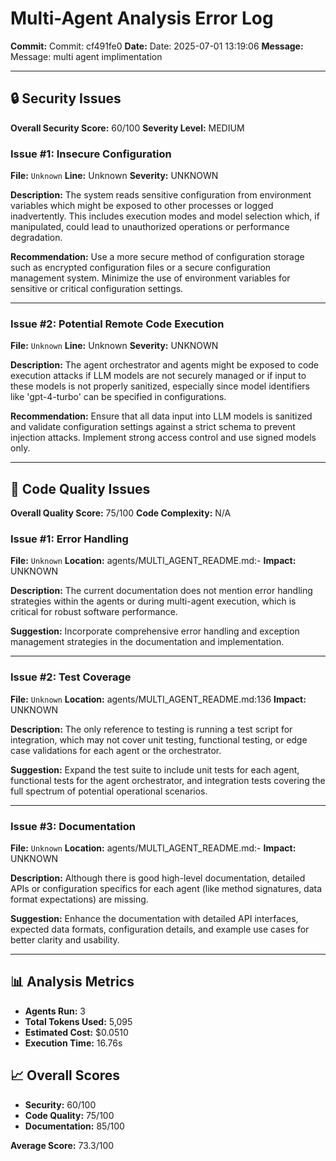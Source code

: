 # Multi-Agent Analysis Error Log

**Commit:** Commit: cf491fe0
**Date:** Date: 2025-07-01 13:19:06
**Message:** Message: multi agent implimentation

---

## 🔒 Security Issues

**Overall Security Score:** 60/100
**Severity Level:** MEDIUM

### Issue #1: Insecure Configuration
**File:** `Unknown`
**Line:** Unknown
**Severity:** UNKNOWN

**Description:**
The system reads sensitive configuration from environment variables which might be exposed to other processes or logged inadvertently. This includes execution modes and model selection which, if manipulated, could lead to unauthorized operations or performance degradation.

**Recommendation:**
Use a more secure method of configuration storage such as encrypted configuration files or a secure configuration management system. Minimize the use of environment variables for sensitive or critical configuration settings.

---

### Issue #2: Potential Remote Code Execution
**File:** `Unknown`
**Line:** Unknown
**Severity:** UNKNOWN

**Description:**
The agent orchestrator and agents might be exposed to code execution attacks if LLM models are not securely managed or if input to these models is not properly sanitized, especially since model identifiers like 'gpt-4-turbo' can be specified in configurations.

**Recommendation:**
Ensure that all data input into LLM models is sanitized and validate configuration settings against a strict schema to prevent injection attacks. Implement strong access control and use signed models only.

---

## 🎯 Code Quality Issues

**Overall Quality Score:** 75/100
**Code Complexity:** N/A

### Issue #1: Error Handling
**File:** `Unknown`
**Location:** agents/MULTI_AGENT_README.md:-
**Impact:** UNKNOWN

**Description:**
The current documentation does not mention error handling strategies within the agents or during multi-agent execution, which is critical for robust software performance.

**Suggestion:**
Incorporate comprehensive error handling and exception management strategies in the documentation and implementation.

---

### Issue #2: Test Coverage
**File:** `Unknown`
**Location:** agents/MULTI_AGENT_README.md:136
**Impact:** UNKNOWN

**Description:**
The only reference to testing is running a test script for integration, which may not cover unit testing, functional testing, or edge case validations for each agent or the orchestrator.

**Suggestion:**
Expand the test suite to include unit tests for each agent, functional tests for the agent orchestrator, and integration tests covering the full spectrum of potential operational scenarios.

---

### Issue #3: Documentation
**File:** `Unknown`
**Location:** agents/MULTI_AGENT_README.md:-
**Impact:** UNKNOWN

**Description:**
Although there is good high-level documentation, detailed APIs or configuration specifics for each agent (like method signatures, data format expectations) are missing.

**Suggestion:**
Enhance the documentation with detailed API interfaces, expected data formats, configuration details, and example use cases for better clarity and usability.

---

## 📊 Analysis Metrics

- **Agents Run:** 3
- **Total Tokens Used:** 5,095
- **Estimated Cost:** $0.0510
- **Execution Time:** 16.76s

## 📈 Overall Scores

- **Security:** 60/100
- **Code Quality:** 75/100
- **Documentation:** 85/100

**Average Score:** 73.3/100
